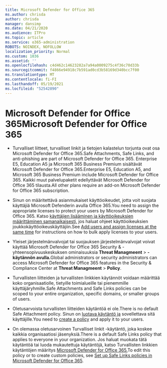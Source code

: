 ```yaml
---
title: Microsoft Defender for Office 365
ms.author: chrisda
author: chrisda
manager: dansimp
ms.date: 04/21/2020
ms.audience: ITPro
ms.topic: article
ms.service: o365-administration
ROBOTS: NOINDEX, NOFOLLOW
localization_priority: Normal
ms.custom: 1036
ms.assetid: ''
ms.openlocfilehash: c4d462c14623282a7a94a0009275c4f36c70d33b
ms.sourcegitcommit: f4866e94918c7b591ad0cd3b58169d340bcc7f00
ms.translationtype: MT
ms.contentlocale: fi-FI
ms.lasthandoff: 05/19/2021
ms.locfileid: "52542890"
---
```

# <a name="microsoft-defender-for-office-365"></a><span data-ttu-id="74d18-102">Microsoft Defender for Office 365</span><span class="sxs-lookup"><span data-stu-id="74d18-102">Microsoft Defender for Office 365</span></span>

- <span data-ttu-id="74d18-103">Turvalliset liitteet, turvalliset linkit ja tietojen kalastelun torjunta ovat osa Microsoft Defender for Office 365.</span><span class="sxs-lookup"><span data-stu-id="74d18-103">Safe Attachments, Safe Links, and anti-phishing are part of Microsoft Defender for Office 365.</span></span> <span data-ttu-id="74d18-104">Enterprise E5, Education A5 ja Microsoft 365 Business Premium sisältävät Microsoft Defender for Office 365.</span><span class="sxs-lookup"><span data-stu-id="74d18-104">Enterprise E5, Education A5, and Microsoft 365 Business Premium include Microsoft Defender for Office 365.</span></span> <span data-ttu-id="74d18-105">Kaikki muut palvelupaketit edellyttävät Microsoft Defender for Office 365 tilausta.</span><span class="sxs-lookup"><span data-stu-id="74d18-105">All other plans require an add-on Microsoft Defender for Office 365 subscription.</span></span>

- <span data-ttu-id="74d18-106">Sinun on määritettävä asianmukaiset käyttöoikeudet, jotta voit suojata käyttäjiä Microsoft Defenderin avulla Office 365.</span><span class="sxs-lookup"><span data-stu-id="74d18-106">You need to assign the appropriate licenses to protect your users by Microsoft Defender for Office 365.</span></span> <span data-ttu-id="74d18-107">Katso [käyttäjien lisääminen ja käyttöoikeuksien määrittäminen samanaikaisesti,](/microsoft-365/admin/add-users/add-users) jos haluat ohjeet käyttöoikeuksien joukkokäyttöoikeuskäyttäjiin.</span><span class="sxs-lookup"><span data-stu-id="74d18-107">See [Add users and assign licenses at the same time](/microsoft-365/admin/add-users/add-users) for instructions on how to bulk apply licenses to your users.</span></span>

- <span data-ttu-id="74d18-108">Yleiset järjestelmänvalvojat tai suojauksen järjestelmänvalvojat voivat käyttää Microsoft Defender for Office 365 Security & -yhteensopivuuskeskuksen ominaisuuksia **Threat Managmeent** \> **-käytännön avulla.**</span><span class="sxs-lookup"><span data-stu-id="74d18-108">Global administrators or security administrators can access Microsoft Defender for Office 365 features in the Security & Compliance Center at **Threat Managmeent** \> **Policy**.</span></span>

- <span data-ttu-id="74d18-109">Turvallisten liitteiden ja turvallisten linkkien käytännöt voidaan määrittää koko organisaatiolle, tietyille toimialueille tai pienemmille käyttäjäryhmille.</span><span class="sxs-lookup"><span data-stu-id="74d18-109">Safe Attachments and Safe Links policies can be scoped to your entire organization, specific domains, or smaller groups of users.</span></span>

- <span data-ttu-id="74d18-110">Oletusarvoista turvallisten liitteiden käytäntöä ei ole.</span><span class="sxs-lookup"><span data-stu-id="74d18-110">There is no default  Safe Attachment policy.</span></span> <span data-ttu-id="74d18-111">Sinun on [luotava käytäntö ja](/microsoft-365/security/office-365-security/set-up-atp-safe-attachments-policies) sovellettava sitä käyttäjille.</span><span class="sxs-lookup"><span data-stu-id="74d18-111">You need to [create a policy](/microsoft-365/security/office-365-security/set-up-atp-safe-attachments-policies) and apply it to your users.</span></span>

- <span data-ttu-id="74d18-112">On olemassa oletusarvoinen Turvalliset linkit -käytäntö, joka koskee kaikkia organisaatiosi jäsenyksiä.</span><span class="sxs-lookup"><span data-stu-id="74d18-112">There is a default Safe Links policy that applies to everyone in your organization.</span></span> <span data-ttu-id="74d18-113">Jos haluat muokata tätä käytäntöä tai luoda mukautettuja käytäntöjä, katso Turvallisten linkkien käytäntöjen määritys [Microsoft Defender for Office 365.](/microsoft-365/security/office-365-security/set-up-atp-safe-links-policies)</span><span class="sxs-lookup"><span data-stu-id="74d18-113">To edit this policy or to create custom policies, see [Set up Safe Links policies in Microsoft Defender for Office 365](/microsoft-365/security/office-365-security/set-up-atp-safe-links-policies).</span></span>

